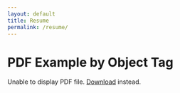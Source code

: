 ```yaml
---
layout: default
title: Resume
permalink: /resume/
---
```

  <head>
    <title>PDF Example by Object Tag</title>
  </head>
  <body>
    <h1>PDF Example by Object Tag</h1>
    <object data="/assets/RyanGrajewski_resume.pdf" width="100%" height="500px">
      <p>Unable to display PDF file. <a href="/assets/RyanGrajewski_resume.pdf">Download</a> instead.</p>
    </object>
  </body>
